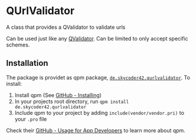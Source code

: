 # QUrlValidator
A class that provides a QValidator to validate urls

Can be used just like any [QValidator](https://doc.qt.io/qt-5/qvalidator.html). Can be limited to only accept specific schemes.

## Installation
The package is providet as qpm package, [`de.skycoder42.qurlvalidator`](https://www.qpm.io/packages/de.skycoder42.qurlvalidator/index.html). To install:

1. Install qpm (See [GitHub - Installing](https://github.com/Cutehacks/qpm/blob/master/README.md#installing))
2. In your projects root directory, run `qpm install de.skycoder42.qurlvalidator`
3. Include qpm to your project by adding `include(vendor/vendor.pri)` to your `.pro` file

Check their [GitHub - Usage for App Developers](https://github.com/Cutehacks/qpm/blob/master/README.md#usage-for-app-developers) to learn more about qpm.